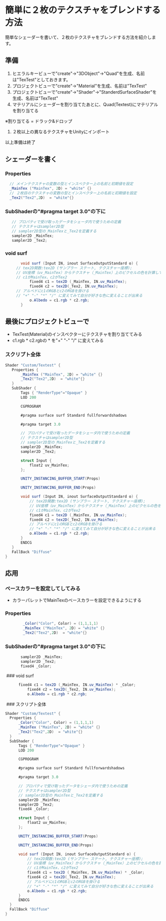 # 簡単に２枚のテクスチャをブレンドする方法
簡単なシェーダーを書いて、２枚のテクスチャをブレンドする方法を紹介します。

## 準備
 1. ヒエラルキービューで"create"->"3DObject"->"Quad"を生成、名前は"TexTest"としておきます。
 1. プロジェクトビューで"create"->"Material"を生成、名前は"TexTest"
 1. プロジェクトビューで"create"->"Shader"->"StanderdSurfaceShader"を生成、名前は"TexTest"
 1. マテリアルにシェーダーを割り当てたあとに、Quad(Textest)にマテリアルを割り当てる
 
 ※割り当てる = ドラック&ドロップ
 1. ２枚以上の異なるテクスチャをUnityにインポート
 
 以上準備は終了
 
## シェーダーを書く
 ### Properties

```cs
  // メインテクスチャの変数の型とインスペクター上の名前と初期値を設定
  _MainTex ("MainTex", 2D) = "white" {}
  // ２枚目のテクスチャの変数の型とインスペクター上の名前と初期値を設定
  _Tex2("Tex2",2D)  = "white"{}
```

 ### SubShaderの"#pragma target 3.0"の下に
 
 ```cs
    // プロパティで受け取ったデータをシェーダ内で使うための定義
    // テクスチャはsampler2D型
    // sampler2D型の_MainTexと_Tex2を定義する
  	sampler2D _MainTex;
  	sampler2D _Tex2;
 ```
 
 ### void surf
 
 ```cs
 		void surf (Input IN, inout SurfaceOutputStandard o) {
      // tex2D関数:tex2D (サンプラー ステート, テクスチャー座標);
      // UV座標（uv_MainTex）からテクスチャ（_MainTex）上のピクセルの色を計算して返す関数
      // c1がMainTex、c2がTex2
			fixed4 c1 = tex2D (_MainTex, IN.uv_MainTex);
			fixed4 c2 = tex2D(_Tex2, IN.uv_MainTex);
      // アルベドにc1のRGBとc2のRGBを掛ける
      // "+" "-" "*" "/" に変えてみて自分が好きな色に変えることが出来る
			o.Albedo = c1.rgb * c2.rgb;
		}
 ```
 
 
## 最後にプロジェクトビューで
 - TexTest(Material)のインスペクターにテクスチャを割り当ててみる
 - c1.rgb * c2.rgbの * を"+" "-" "/" に変えてみる
 
 ### スクリプト全体
 
 ```cs
 Shader "Custom/Textest" {
	Properties {
		_MainTex ("MainTex", 2D) = "white" {}
		_Tex2("Tex2",2D)  = "white"{}
	}
	SubShader {
		Tags { "RenderType"="Opaque" }
		LOD 200

		CGPROGRAM

		#pragma surface surf Standard fullforwardshadows

		#pragma target 3.0

		// プロパティで受け取ったデータをシェーダ内で使うための定義
		// テクスチャはsampler2D型
		// sampler2D型の_MainTexと_Tex2を定義する
		sampler2D _MainTex;
		sampler2D _Tex2;

		struct Input {
			float2 uv_MainTex;
		};

		UNITY_INSTANCING_BUFFER_START(Props)

		UNITY_INSTANCING_BUFFER_END(Props)

		void surf (Input IN, inout SurfaceOutputStandard o) {
			// tex2D関数:tex2D (サンプラー ステート, テクスチャー座標);
			// UV座標（uv_MainTex）からテクスチャ（_MainTex）上のピクセルの色を計算して返す関数
			// c1がMainTex、c2がTex2
			fixed4 c1 = tex2D (_MainTex, IN.uv_MainTex);
			fixed4 c2 = tex2D(_Tex2, IN.uv_MainTex);
			// アルベドにc1のRGBとc2のRGBを掛ける
			// "+" "-" "*" "/" に変えてみて自分が好きな色に変えることが出来る
			o.Albedo = c1.rgb * c2.rgb;
		}
		ENDCG
	}
	FallBack "Diffuse"
}

 ```
 
 
## 応用

### ベースカラーを設定してしてみる
- カラーパレットでMainTexのベースカラーを設定できるようにする

### Properties

```cs
		_Color("Color", Color) = (1,1,1,1)
		_MainTex ("MainTex", 2D) = "white" {}
		_Tex2("Tex2",2D)  = "white"{}
```


 ### SubShaderの"#pragma target 3.0"の下に
 
 ```cs
 		sampler2D _MainTex;
		sampler2D _Tex2;
		fixed4 _Color;
 ```
 

  ### void surf
  
  ```cs
  		fixed4 c1 = tex2D (_MainTex, IN.uv_MainTex) * _Color;
			fixed4 c2 = tex2D(_Tex2, IN.uv_MainTex);
			o.Albedo = c1.rgb * c2.rgb;
  ```
  
  
  ### スクリプト全体
  
  ```cs
  Shader "Custom/Textest" {
	Properties {
		_Color("Color", Color) = (1,1,1,1)
		_MainTex ("MainTex", 2D) = "white" {}
		_Tex2("Tex2",2D)  = "white"{}
	}
	SubShader {
		Tags { "RenderType"="Opaque" }
		LOD 200

		CGPROGRAM

		#pragma surface surf Standard fullforwardshadows

		#pragma target 3.0

		// プロパティで受け取ったデータをシェーダ内で使うための定義
		// テクスチャはsampler2D型
		// sampler2D型の_MainTexと_Tex2を定義する
		sampler2D _MainTex;
		sampler2D _Tex2;
		fixed4 _Color;

		struct Input {
			float2 uv_MainTex;
		};

		UNITY_INSTANCING_BUFFER_START(Props)

		UNITY_INSTANCING_BUFFER_END(Props)

		void surf (Input IN, inout SurfaceOutputStandard o) {
			// tex2D関数:tex2D (サンプラー ステート, テクスチャー座標);
			// UV座標（uv_MainTex）からテクスチャ（_MainTex）上のピクセルの色を計算して返す関数
			// c1がMainTex、c2がTex2
			fixed4 c1 = tex2D (_MainTex, IN.uv_MainTex) * _Color;
			fixed4 c2 = tex2D(_Tex2, IN.uv_MainTex);
			// アルベドにc1のRGBとc2のRGBを掛ける
			// "+" "-" "*" "/" に変えてみて自分が好きな色に変えることが出来る
			o.Albedo = c1.rgb * c2.rgb;
		}
		ENDCG
	}
	FallBack "Diffuse"
}

  ```
